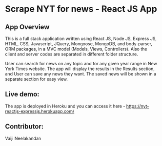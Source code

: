 # Scrape NYT for news - React JS App

## App Overview
This is a full stack application written using React JS, Node JS, Express JS, HTML, CSS, Javascript, JQuery, Mongoose, MongoDB, and body-parser, ORM packages, in a MVC model (Models, Views, Controllers). Also the client and server codes are separated in different folder structure. 

User can search for news on any topic and for any given year range in New York Times website. The app will display the results in the Results section, and User can save any news they want. The saved news will be shown in a separate section for easy view.

## Live demo:
The app is deployed in Heroku and you can access it here - https://nyt-reactjs-expressjs.herokuapp.com/

## Contributor:
Vaiji Neelakandan